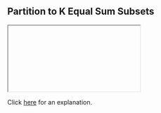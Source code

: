 ##  Partition to K Equal Sum Subsets 

<iframe></iframe>

Click [here](Explanation.md) for an explanation.

